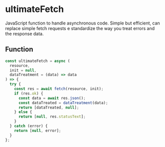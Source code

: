 # ultimateFetch

JavaScript function to handle asynchronous code. Simple but efficient, can replace simple fetch requests e standardize the way you treat errors and the response data. 

## Function
```javascript
const ultimateFetch = async (
  resource,
  init = null,
  dataTreatment = (data) => data
) => {
  try {
    const res = await fetch(resource, init);
    if (res.ok) {
      const data = await res.json();
      const dataTreated = dataTreatment(data);
      return [dataTreated, null];
    } else {
      return [null, res.statusText];
    }
  } catch (error) {
    return [null, error];
  }
};
```
